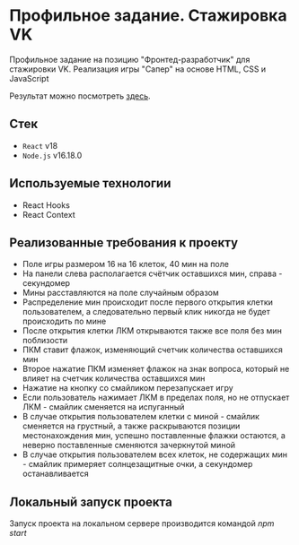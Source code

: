 # Профильное задание. Стажировка VK

Профильное задание на позицию "Фронтед-разработчик" для стажировки VK.
Реализация игры "Сапер" на основе HTML, CSS и JavaScript

Результат можно посмотреть [здесь](https://vk-frontend-internship.vercel.app/).

## Стек
* `React` v18
* `Node.js` v16.18.0

## Используемые технологии
* React Hooks
* React Context

## Реализованные требования к проекту
* Поле игры размером 16 на 16 клеток, 40 мин на поле
* На панели слева располагается счётчик оставшихся мин, справа - секундомер
* Мины расставляются на поле случайным образом
* Распределение мин происходит после первого открытия клетки пользователем, а следовательно первый клик никогда не будет происходить по мине
* После открытия клетки ЛКМ открываются также все поля без мин поблизости
* ПКМ ставит флажок, изменяющий счетчик количества оставшихся мин
* Второе нажатие ПКМ изменяет флажок на знак вопроса, который не влияет на счетчик количества оставшихся мин
* Нажатие на кнопку со смайликом перезапускает игру
* Если пользователь нажимает ЛКМ в пределах поля, но не отпускает ЛКМ - смайлик сменяется на испуганный
* В случае открытия пользователем клетки с миной - смайлик сменяется на грустный, а также раскрываются позиции местонахождения мин, успешно поставленные флажки остаются, а неверно поставленные сменяются зачеркнутой миной
* В случае открытия пользователем всех клеток, не содержащих мин - смайлик примеряет солнцезащитные очки, а секундомер останавливается

## Локальный запуск проекта
Запуск проекта на локальном сервере производится командой *npm start*
